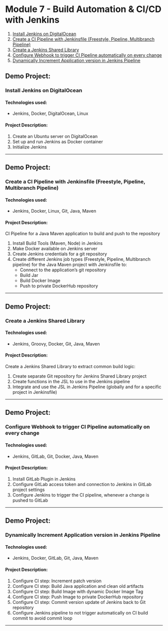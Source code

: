 # Module 7 - Build Automation & CI/CD with Jenkins
1. [Install Jenkins on DigitalOcean](https://github.com/jadedjelly/nana-techworld-devops-bootcamp/blob/main/demo_projects/M7_Docker/M8_Jenkins_README.md#Install-Jenkins-on-DigitalOcean)
2. [Create a CI Pipeline with Jenkinsfile (Freestyle, Pipeline, Multibranch
Pipeline)](https://github.com/jadedjelly/nana-techworld-devops-bootcamp/blob/main/demo_projects/M7_Docker/M8_Jenkins_README.md#Create-a-CI-Pipeline-with-Jenkinsfile-(Freestyle,-Pipeline,-Multibranch-Pipeline))
3. [Create a Jenkins Shared Library](https://github.com/jadedjelly/nana-techworld-devops-bootcamp/blob/main/demo_projects/M7_Docker/M8_Jenkins_README.md#Create-a-Jenkins-Shared-Library)
4. [Configure Webhook to trigger CI Pipeline automatically on
every change](https://github.com/jadedjelly/nana-techworld-devops-bootcamp/blob/main/demo_projects/M7_Docker/M8_Jenkins_README.md#Configure-Webhook-to-trigger-CI-Pipeline-automatically-on-every-change)
5. [Dynamically Increment Application version in Jenkins Pipeline](https://github.com/jadedjelly/nana-techworld-devops-bootcamp/blob/main/demo_projects/M7_Docker/M8_Jenkins_README.md#Dynamically-Increment-Application-version-in-Jenkins-Pipeline)

## Demo Project: 
### Install Jenkins on DigitalOcean

#### Technologies used:
- Jenkins, Docker, DigitalOcean, Linux

#### Project Description:
1. Create an Ubuntu server on DigitalOcean
2. Set up and run Jenkins as Docker container
3. Initialize Jenkins



---------------------------------------------------------------------------------------------------
## Demo Project: 
### Create a CI Pipeline with Jenkinsfile (Freestyle, Pipeline, Multibranch Pipeline)

#### Technologies used:
- Jenkins, Docker, Linux, Git, Java, Maven

#### Project Description:
CI Pipeline for a Java Maven application to build and push to the repository
1. Install Build Tools (Maven, Node) in Jenkins
2. Make Docker available on Jenkins server
3. Create Jenkins credentials for a git repository
4. Create different Jenkins job types (Freestyle, Pipeline, Multibranch
pipeline) for the Java Maven project with Jenkinsfile to:
    - Connect to the application’s git repository
    - Build Jar
    - Build Docker Image
    - Push to private DockerHub repository



---------------------------------------------------------------------------------------------------
## Demo Project: 
### Create a Jenkins Shared Library

#### Technologies used:
- Jenkins, Groovy, Docker, Git, Java, Maven

#### Project Description:
Create a Jenkins Shared Library to extract common build logic:
1. Create separate Git repository for Jenkins Shared Library project
2. Create functions in the JSL to use in the Jenkins pipeline
3. Integrate and use the JSL in Jenkins Pipeline (globally and for a specific project in Jenkinsfile)



---------------------------------------------------------------------------------------------------
## Demo Project: 
### Configure Webhook to trigger CI Pipeline automatically on every change

#### Technologies used:
- Jenkins, GitLab, Git, Docker, Java, Maven

#### Project Description:
1. Install GitLab Plugin in Jenkins
2. Configure GitLab access token and connection to Jenkins in GitLab project settings
3. Configure Jenkins to trigger the CI pipeline, whenever a change is pushed to GitLab



---------------------------------------------------------------------------------------------------
## Demo Project: 
### Dynamically Increment Application version in Jenkins Pipeline

#### Technologies used:
- Jenkins, Docker, GitLab, Git, Java, Maven

#### Project Description:
1. Configure CI step: Increment patch version
2. Configure CI step: Build Java application and clean old artifacts
3. Configure CI step: Build Image with dynamic Docker Image Tag
4. Configure CI step: Push Image to private DockerHub repository
5. Configure CI step: Commit version update of Jenkins back to Git repository
6. Configure Jenkins pipeline to not trigger automatically on CI build commit to avoid commit loop



---------------------------------------------------------------------------------------------------